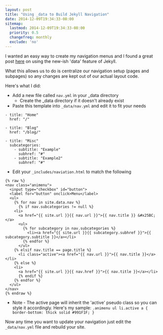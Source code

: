 ```yaml
---
layout: post
title: "Using _data to Build Jekyll Navigation"
date: 2014-12-09T19:34:33-08:00
sitemap:
  lastmod: 2014-12-09T19:34:33-08:00
  priority: 0.5
  changefreq: monthly
  exclude: 'no'
---
```


I wanted an easy way to create my navigation menus and I found a great post [here](http://www.tournemille.com/blog/How-to-create-data-driven-navigation-in-Jekyll/) on using the new-ish 'data' feature of Jekyll.

What this allows us to do is centralize our navigation setup (pages and subpages) so any changes are kept out of our actual layout code.

Here's what I did:

* Add a new file called `nav.yml` in your _data directory
  * Create the _data directory if it doesn't already exist
* Paste this template into `_data/nav.yml` and edit it to fit your needs

```
- title: "Home"
  href: "/"

- title: "Blog"
  href: "/blog/"

- title: "Misc"
  subcategories:
    - subtitle: "Example"
      subhref: "#"
    - subtitle: "Example2"
      subhref: "#"
```

* Edit your `_includes/naviation.html` to match the following

```
{% raw %}
<nav class="animenu">	
  <input type="checkbox" id="button">
  <label for="button" onclick>Menu</label> 
  <ul>
    {% for nav in site.data.nav %}
      {% if nav.subcategories != null %}
	<li>
	  <a href="{{ site.url }}{{ nav.url }}">{{ nav.title }} &#x25BC;</a>
	  <ul>
	    {% for subcategory in nav.subcategories %}
	      <li><a href="{{ site.url }}{{ subcategory.subhref }}">{{ subcategory.subtitle }}</a></li>
	    {% endfor %}
	  </ul>
	{% elsif nav.title == page.title %}
	  <li class="active"><a href="{{ nav.url }}">{{ nav.title }}</a></li>
	{% else %} 
	<li>
	  <a href="{{ site.url }}{{ nav.href }}">{{ nav.title }}</a></li>
      {% endif %}
    {% endfor %}
  </ul>
</nav> 
{% endraw %}
```

* Note - The active page will inherit the 'active' pseudo class so you can style it accordingly. Here's my sample:
  `.animenu ul li.active a { border-bottom: thick solid #991F1F; }`

Now any time you want to update your navigation just edit the `_data/nav.yml` file and rebuild your site.
